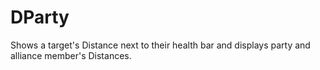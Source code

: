 # DParty

Shows a target's Distance next to their health bar and displays party and alliance member's Distances.
